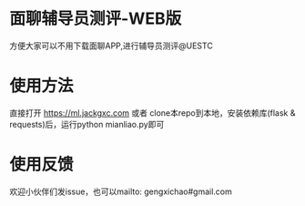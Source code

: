 # 面聊辅导员测评-WEB版
方便大家可以不用下载面聊APP,进行辅导员测评@UESTC

# 使用方法
直接打开 https://ml.jackgxc.com
或者
clone本repo到本地，安装依赖库(flask & requests)后，运行python mianliao.py即可

# 使用反馈
欢迎小伙伴们发issue，也可以mailto: gengxichao#gmail.com